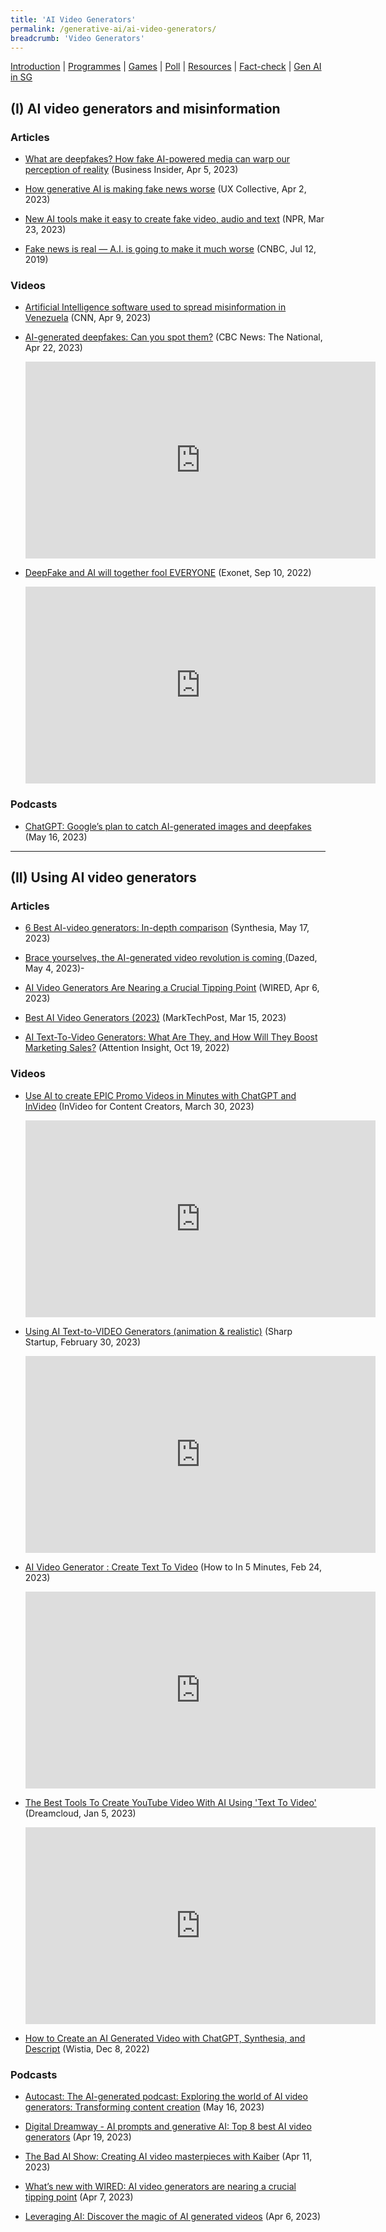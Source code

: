 ```yaml
---
title: 'AI Video Generators'
permalink: /generative-ai/ai-video-generators/
breadcrumb: 'Video Generators'
---
```


[Introduction](/generative-ai/what-is-generative-ai/)  |   [Programmes](/generative-ai/programmes/)  |  [Games](/generative-ai/games/)  |  [Poll](/generative-ai/gen-ai-poll/)  | [Resources](/generative-ai/resource-toolkit/)  | [Fact-check](/generative-ai/fact-checking-tools/)  | [Gen AI in SG](/generative-ai/generative-ai-singapore/)

## (I) AI video generators and misinformation

### Articles 

- [What are deepfakes? How fake AI-powered media can warp our perception of reality](https://www.businessinsider.com/guides/tech/what-is-deepfake) (Business Insider, Apr 5, 2023)

- [How generative AI is making fake news worse](https://bootcamp.uxdesign.cc/how-generative-ai-is-making-fake-news-worse-4f3408bfca63) (UX Collective, Apr 2, 2023)

- [New AI tools make it easy to create fake video, audio and text](https://www.npr.org/2023/03/23/1165146797/it-takes-a-few-dollars-and-8-minutes-to-create-a-deepfake-and-thats-only-the-sta) (NPR, Mar 23, 2023)

- [Fake news is real — A.I. is going to make it much worse](https://www.cnbc.com/2019/07/12/fake-news-is-real-ai-is-going-to-make-it-much-worse.html) (CNBC, Jul 12, 2019)

  


### Videos

- [Artificial Intelligence software used to spread misinformation in Venezuela](https://edition.cnn.com/videos/world/2023/04/09/exp-venezuela-artificial-intelligence-stefano-pozzebon-fst-04091aseg2-cnni-world.cnn) (CNN, Apr 9, 2023) 

  

- [AI-generated deepfakes: Can you spot them?](https://www.youtube.com/watch?v=gB7oQZDPa1I) (CBC News: The National, Apr 22, 2023)

  <iframe width="560" height="315" src="https://www.youtube.com/embed/gB7oQZDPa1I" title="YouTube video player" frameborder="0" allow="accelerometer; autoplay; clipboard-write; encrypted-media; gyroscope; picture-in-picture; web-share" allowfullscreen></iframe>

  

- [DeepFake and AI will together fool EVERYONE](https://www.youtube.com/watch?v=Wrald_EZgDQ) (Exonet, Sep 10, 2022)

  <iframe width="560" height="315" src="https://www.youtube.com/embed/Wrald_EZgDQ" title="YouTube video player" frameborder="0" allow="accelerometer; autoplay; clipboard-write; encrypted-media; gyroscope; picture-in-picture; web-share" allowfullscreen></iframe>

  

### Podcasts 

- [ChatGPT: Google’s plan to catch AI-generated images and deepfakes](https://open.spotify.com/episode/5Cv45NE41hIYuXVIsnlKn8) (May 16, 2023)

  


<hr>

## (II) Using AI video generators

### Articles 

- [6 Best AI-video generators: In-depth comparison](https://www.synthesia.io/post/best-ai-video-generators) (Synthesia, May 17, 2023)

- [Brace yourselves, the AI-generated video revolution is coming ](https://www.dazeddigital.com/life-culture/article/59785/1/ai-generated-video-revolution-is-coming-runway-nvidia-beer-commercial)(Dazed, May 4, 2023)-

- [AI Video Generators Are Nearing a Crucial Tipping Point](https://www.wired.com/story/ai-video-generators-are-nearing-a-crucial-tipping-point/) (WIRED, Apr 6, 2023)

- [Best AI Video Generators (2023)](https://www.marktechpost.com/2023/03/15/best-text-to-video-ai-generators-2023/) (MarkTechPost, Mar 15, 2023)

- [AI Text-To-Video Generators: What Are They, and How Will They Boost Marketing Sales?](https://attentioninsight.com/ai-text-to-video-generators-what-are-they/) (Attention Insight, Oct 19, 2022)

  

### Videos

- [Use AI to create EPIC Promo Videos in Minutes with ChatGPT and InVideo](https://www.youtube.com/watch?v=wJcx2ID6_Mw&ab_channel=InVideoForContentCreators) (InVideo for Content Creators, March 30, 2023)

  <iframe width="560" height="315" src="https://www.youtube.com/embed/wJcx2ID6_Mw" title="YouTube video player" frameborder="0" allow="accelerometer; autoplay; clipboard-write; encrypted-media; gyroscope; picture-in-picture; web-share" allowfullscreen></iframe>

  

- [Using AI Text-to-VIDEO Generators (animation & realistic)](https://www.youtube.com/watch?v=tcTFbwE91WA&ab_channel=SharpStartup) (Sharp Startup, February 30, 2023)

  <iframe width="560" height="315" src="https://www.youtube.com/embed/tcTFbwE91WA" title="YouTube video player" frameborder="0" allow="accelerometer; autoplay; clipboard-write; encrypted-media; gyroscope; picture-in-picture; web-share" allowfullscreen></iframe>

  

- [AI Video Generator : Create Text To Video](https://www.youtube.com/watch?v=0EQ8t-5m1iA) (How to In 5 Minutes, Feb 24, 2023)

  <iframe width="560" height="315" src="https://www.youtube.com/embed/0EQ8t-5m1iA" title="YouTube video player" frameborder="0" allow="accelerometer; autoplay; clipboard-write; encrypted-media; gyroscope; picture-in-picture; web-share" allowfullscreen></iframe>

  

- [The Best Tools To Create YouTube Video With AI Using 'Text To Video'](https://www.youtube.com/watch?v=jDQ313g5-JU) (Dreamcloud, Jan 5, 2023)

  <iframe width="560" height="315" src="https://www.youtube.com/embed/jDQ313g5-JU" title="YouTube video player" frameborder="0" allow="accelerometer; autoplay; clipboard-write; encrypted-media; gyroscope; picture-in-picture; web-share" allowfullscreen></iframe>

- [How to Create an AI Generated Video with ChatGPT, Synthesia, and Descript](https://wistia.com/learn/production/how-to-create-an-ai-generated-video) (Wistia, Dec 8, 2022)

  

### Podcasts 

- [Autocast: The AI-generated podcast: Exploring the world of AI video generators: Transforming content creation](https://open.spotify.com/episode/04ZsRhipP6LpE4iahFwkpZ) (May 16, 2023)

- [Digital Dreamway - AI prompts and generative AI: Top 8 best AI video generators](https://open.spotify.com/episode/1pniGH7ogVl18vjivNKZ31) (Apr 19, 2023)

- [The Bad AI Show: Creating AI video masterpieces with Kaiber](https://open.spotify.com/episode/2J14Z9qvIFOo6RaWAHWVT5) (Apr 11, 2023)

- [What’s new with WIRED: AI video generators are nearing a crucial tipping point](https://open.spotify.com/episode/3vdisFBVTU4cFZ1ggLwkFc) (Apr 7, 2023)

- [Leveraging AI: Discover the magic of AI generated videos](https://open.spotify.com/episode/5CQkgoRShb4CJ2i7N2idpg) (Apr 6, 2023)

  